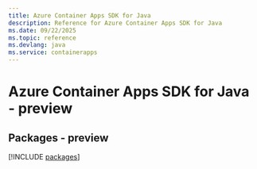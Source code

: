 ```yaml
---
title: Azure Container Apps SDK for Java
description: Reference for Azure Container Apps SDK for Java
ms.date: 09/22/2025
ms.topic: reference
ms.devlang: java
ms.service: containerapps
---
```

# Azure Container Apps SDK for Java - preview
## Packages - preview
[!INCLUDE [packages](container-apps-index.md)]